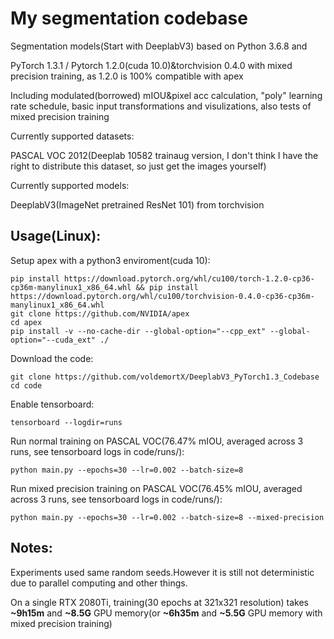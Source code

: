 # My segmentation codebase
Segmentation models(Start with DeeplabV3) based on Python 3.6.8 and 

PyTorch 1.3.1 / Pytorch 1.2.0(cuda 10.0)&torchvision 0.4.0 with mixed precision training, as 1.2.0 is 100% compatible with apex

Including modulated(borrowed) mIOU&pixel acc calculation, "poly" learning rate schedule, basic input transformations and visulizations, also tests of mixed precision training

Currently supported datasets: 

PASCAL VOC 2012(Deeplab 10582 trainaug version, I don't think I have the right to distribute this dataset, so just get the images yourself)

Currently supported models:

DeeplabV3(ImageNet pretrained ResNet 101) from torchvision

## Usage(Linux):

Setup apex with a python3 enviroment(cuda 10):

```
pip install https://download.pytorch.org/whl/cu100/torch-1.2.0-cp36-cp36m-manylinux1_x86_64.whl && pip install https://download.pytorch.org/whl/cu100/torchvision-0.4.0-cp36-cp36m-manylinux1_x86_64.whl
git clone https://github.com/NVIDIA/apex
cd apex
pip install -v --no-cache-dir --global-option="--cpp_ext" --global-option="--cuda_ext" ./
```

Download the code:

```
git clone https://github.com/voldemortX/DeeplabV3_PyTorch1.3_Codebase
cd code
```

Enable tensorboard:

```
tensorboard --logdir=runs
```

Run normal training on PASCAL VOC(76.47% mIOU, averaged across 3 runs, see tensorboard logs in code/runs/):

```
python main.py --epochs=30 --lr=0.002 --batch-size=8
```

Run mixed precision training on PASCAL VOC(76.45% mIOU, averaged across 3 runs, see tensorboard logs in code/runs/):

```
python main.py --epochs=30 --lr=0.002 --batch-size=8 --mixed-precision
```

## Notes:

Experiments used same random seeds.However it is still not deterministic due to parallel computing and other things.

On a single RTX 2080Ti, training(30 epochs at 321x321 resolution) takes **~9h15m** and **~8.5G** GPU memory(or **~6h35m** and **~5.5G** GPU memory with mixed precision training)
